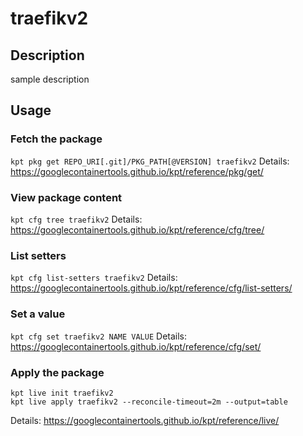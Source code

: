 # traefikv2

## Description
sample description

## Usage

### Fetch the package
`kpt pkg get REPO_URI[.git]/PKG_PATH[@VERSION] traefikv2`
Details: https://googlecontainertools.github.io/kpt/reference/pkg/get/

### View package content
`kpt cfg tree traefikv2`
Details: https://googlecontainertools.github.io/kpt/reference/cfg/tree/

### List setters
`kpt cfg list-setters traefikv2`
Details: https://googlecontainertools.github.io/kpt/reference/cfg/list-setters/

### Set a value
`kpt cfg set traefikv2 NAME VALUE`
Details: https://googlecontainertools.github.io/kpt/reference/cfg/set/

### Apply the package
```
kpt live init traefikv2
kpt live apply traefikv2 --reconcile-timeout=2m --output=table
```
Details: https://googlecontainertools.github.io/kpt/reference/live/
